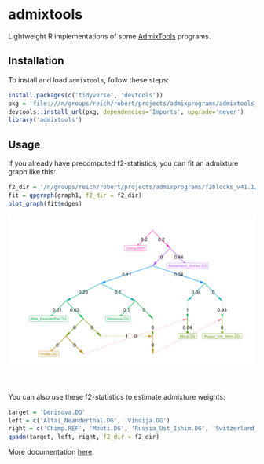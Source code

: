 
<!-- README.md is generated from README.Rmd. Please edit that file -->

# admixtools

Lightweight R implementations of some
[AdmixTools](https://github.com/DReichLab/AdmixTools) programs.

## Installation

To install and load `admixtools`, follow these steps:

``` r
install.packages(c('tidyverse', 'devtools'))
pkg = 'file:///n/groups/reich/robert/projects/admixprograms/admixtools_0.1.0.tar.gz'
devtools::install_url(pkg, dependencies='Imports', upgrade='never')
library('admixtools')
```

## Usage

If you already have precomputed f2-statistics, you can fit an admixture
graph like this:

``` r
f2_dir = '/n/groups/reich/robert/projects/admixprograms/f2blocks_v41.1/'
fit = qpgraph(graph1, f2_dir = f2_dir)
plot_graph(fit$edges)
```

![example graph](man/figures/graph1.png)

<br>

You can also use these f2-statistics to estimate admixture weights:

``` r
target = 'Denisova.DG'
left = c('Altai_Neanderthal.DG', 'Vindija.DG')
right = c('Chimp.REF', 'Mbuti.DG', 'Russia_Ust_Ishim.DG', 'Switzerland_Bichon.SG')
qpadm(target, left, right, f2_dir = f2_dir)
```

More documentation
[here](https://uqrmaie1.github.io/admixtools/articles/admixtools.html).

